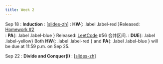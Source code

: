 ```yaml
---
title: Week 2
---
```


Sep 18
: **Induction**
  :  \[[slides-zh](https://basics.sjtu.edu.cn/~yangqizhe/pdf/algo2023w/slides/AlgoLec2-handout-zh.pdf)\]
:  **HW**{: .label .label-red }Released: [Homework #2](https://basics.sjtu.edu.cn/~yangqizhe/pdf/algo2023w/homework/Algo-hw2.pdf)  
: **PA**{: .label .label-blue } Released: [LeetCode](https://leetcode.cn/problems/merge-intervals/) #56 合并区间.
: **DUE**{: .label .label-yellow} Both **HW**{: .label .label-red } and  **PA**{: .label .label-blue } will be due at 11:59 p.m. on Sep 25.

Sep 22
: **Divide and Conquer(I)**
  :  \[[slides-zh](https://basics.sjtu.edu.cn/~yangqizhe/pdf/algo2023w/slides/AlgoLec3-handout-zh.pdf)\]

  

